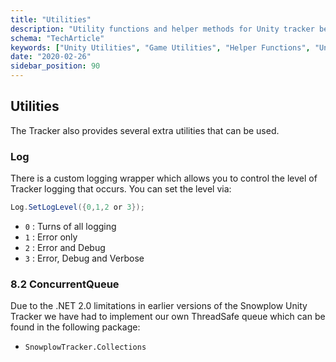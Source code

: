 ```yaml
---
title: "Utilities"
description: "Utility functions and helper methods for Unity tracker behavioral event collection implementation."
schema: "TechArticle"
keywords: ["Unity Utilities", "Game Utilities", "Helper Functions", "Unity Tools", "Game Tools", "Unity Helpers"]
date: "2020-02-26"
sidebar_position: 90
---
```


## Utilities

The Tracker also provides several extra utilities that can be used.

### Log

There is a custom logging wrapper which allows you to control the level of Tracker logging that occurs. You can set the level via:

```csharp
Log.SetLogLevel({0,1,2 or 3});
```

- `0` : Turns of all logging
- `1` : Error only
- `2` : Error and Debug
- `3` : Error, Debug and Verbose

### 8.2 ConcurrentQueue

Due to the .NET 2.0 limitations in earlier versions of the Snowplow Unity Tracker we have had to implement our own ThreadSafe queue which can be found in the following package:

- `SnowplowTracker.Collections`
